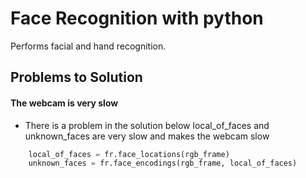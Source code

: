 # Face Recognition with python

Performs facial and hand recognition.

## Problems to Solution

#### The webcam is very slow

- There is a problem in the solution below local_of_faces and unknown_faces are very slow and makes the webcam slow

```py
    local_of_faces = fr.face_locations(rgb_frame)
    unknown_faces = fr.face_encodings(rgb_frame, local_of_faces)
```
